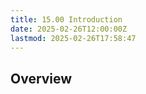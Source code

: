 ```yaml
---
title: 15.00 Introduction
date: 2025-02-26T12:00:00Z
lastmod: 2025-02-26T17:58:47
---
```


## Overview
